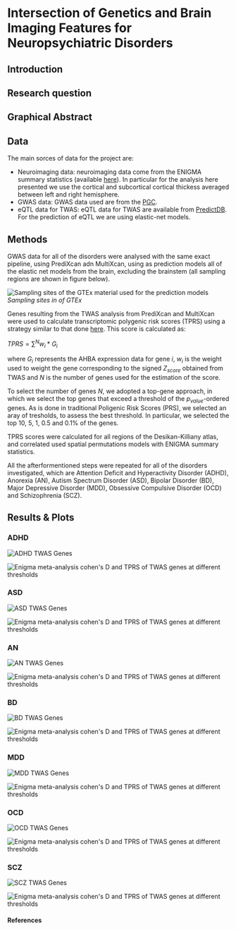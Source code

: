 # Intersection of Genetics and Brain Imaging Features for Neuropsychiatric Disorders

## Introduction

## Research question

## Graphical Abstract

## Data

The main sorces of data for the project are:

- Neuroimaging data: neuroimaging data come from the ENIGMA summary statistics (available [here](https://enigma.ini.usc.edu/research/download-enigma-gwas-results/)). In particular for the analysis here presented we use the cortical and subcortical cortical thickess averaged between left and right hemisphere.
- GWAS data: GWAS data used are from the [PGC](https://pgc.unc.edu/).
- eQTL data for TWAS: eQTL data for TWAS are available from [PredictDB](https://predictdb.org/). For the prediction of eQTL we are using elastic-net models.

## Methods

GWAS data for all of the disorders were analysed with the same exact pipeline, using PrediXcan adn MultiXcan, using as prediction models all of the elastic net models from the brain, excluding the brainstem (all sampling regions are shown in figure below).

![Sampling sites of the GTEx material used for the prediction models](./figures/sampling_GTEx.png)
*Sampling sites in of GTEx*

Genes resulting from the TWAS analysis from PrediXcan and MultiXcan were used to calculate transcriptomic polygenic risk scores (TPRS) using a strategy similar to that done [here](https://genomebiology.biomedcentral.com/articles/10.1186/s13059-021-02591-w). This score is calculated as:

$`TPRS = \sum^{N} w_{i}*G_{i}`$

where $G_{i}$ represents the AHBA expression data for gene $i$, $w_{i}$ is the weight used to weight the gene corresponding to the signed $Z_{score}$ obtained from TWAS and $N$ is the number of genes used for the estimation of the score.

To select the number of genes $N$, we adopted a top-gene approach, in which we select the top genes that exceed a threshold of the $p_{value}$-ordered genes. As is done in traditional Poligenic Risk Scores (PRS), we selected an aray of tresholds, to assess the best threshold. In particular, we selected the top $10$, $5$, $1$, $0.5$ and $0.1\%$ of the genes.

TPRS scores were calculated for all regions of the Desikan-Killiany atlas, and correlated used spatial permutations models with ENIGMA summary statistics.

All the afterformentioned steps were repeated for all of the disorders investigated, which are Attention Deficit and Hyperactivity Disorder (ADHD), Anorexia (AN), Autism Spectrum Disorder (ASD), Bipolar Disorder (BD), Major Depressive Disorder (MDD), Obsessive Compulsive Disorder (OCD) and Schizophrenia (SCZ).

## Results & Plots

### ADHD

![ADHD TWAS Genes](./figures/adhd_twas.png)

![Enigma meta-analysis cohen's D and TPRS of TWAS genes at different thresholds](./figures/ADHD_brains.png)

### ASD

![ASD TWAS Genes](./figures/asd_twas.png)

![Enigma meta-analysis cohen's D and TPRS of TWAS genes at different thresholds](./figures/ASD_brains.png)

### AN

![AN TWAS Genes](./figures/an_twas.png)

![Enigma meta-analysis cohen's D and TPRS of TWAS genes at different thresholds](./figures/AN_brains.png)

### BD

![BD TWAS Genes](./figures/bd_twas.png)

![Enigma meta-analysis cohen's D and TPRS of TWAS genes at different thresholds](./figures/BD_brains.png)

### MDD

![MDD TWAS Genes](./figures/mdd_twas.png)

![Enigma meta-analysis cohen's D and TPRS of TWAS genes at different thresholds](./figures/MDD_brains.png)

### OCD

![OCD TWAS Genes](./figures/ocd_twas.png)

![Enigma meta-analysis cohen's D and TPRS of TWAS genes at different thresholds](./figures/OCD_brains.png)

### SCZ

![SCZ TWAS Genes](./figures/scz_twas.png)

![Enigma meta-analysis cohen's D and TPRS of TWAS genes at different thresholds](./figures/SCZ_brains.png)

#### References

